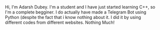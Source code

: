 Hi, I'm Adarsh Dubey. I'm a student and I have just started learning C++, so I'm a complete begginer. 
I do actually have made a Telegram Bot using Python (despite the fact that i know nothing about it. I did it by using different codes from different websites.
Nothing Much!
